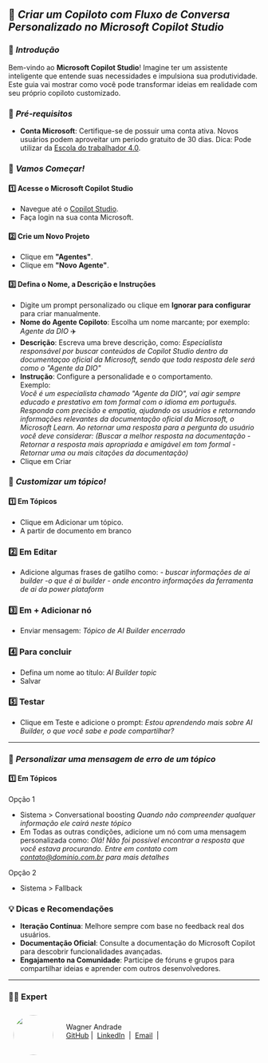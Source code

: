 ## 🚀 *Criar um Copiloto com Fluxo de Conversa Personalizado no Microsoft Copilot Studio*

### 📌 *Introdução*
Bem-vindo ao **Microsoft Copilot Studio**! Imagine ter um assistente inteligente que entende suas necessidades e impulsiona sua produtividade. Este guia vai mostrar como você pode transformar ideias em realidade com seu próprio copiloto customizado.

### 🎯 *Pré-requisitos*
- **Conta Microsoft**: Certifique-se de possuir uma conta ativa. Novos usuários podem aproveitar um período gratuito de 30 dias. 
Dica: Pode utilizar da <a href="https://escoladotrabalhador40.com.br">Escola do trabalhador 4.0</a>.

### 🚀 *Vamos Começar!*

#### 1️⃣ Acesse o Microsoft Copilot Studio
- Navegue até o <a href="https://copilotstudio.microsoft.com">Copilot Studio</a>.
- Faça login na sua conta Microsoft.

#### 2️⃣ Crie um Novo Projeto
- Clique em **"Agentes"**.
- Clique em **"Novo Agente"**.

#### 3️⃣ Defina o Nome, a Descrição e Instruções
- Digite um prompt personalizado ou clique em **Ignorar para configurar** para criar manualmente.
- **Nome do Agente Copiloto**: Escolha um nome marcante; por exemplo: *Agente da DIO* ✈️
- **Descrição**: Escreva uma breve descrição, como: *Especialista responsável por buscar conteúdos de Copilot Studio dentro da documentaçao oficial da Microsoft, sendo que toda resposta dele será como o "Agente da DIO"*
- **Instrução**: Configure a personalidade e o comportamento.  
  Exemplo:  
  *Você é um especialista chamado "Agente da DIO", vai agir sempre educado e prestativo em tom formal com o idioma em português. Responda com precisão e empatia, ajudando os usuários e retornando informações relevantes da documentação oficial da Microsoft, o Microsoft Learn. Ao retornar uma resposta para a pergunta do usuário você deve considerar: (Buscar a melhor resposta na documentação - Retornar a resposta mais apropriada e amigável em tom formal - Retornar uma ou mais citações da documentação)*
- Clique em Criar

### 🚀 *Customizar um tópico!*

#### 1️⃣ Em Tópicos
- Clique em Adicionar um tópico.
- A partir de documento em branco

### 2️⃣ Em Editar
- Adicione algumas frases de gatilho como: *- buscar informações de ai builder -o que é ai builder - onde encontro informações da ferramenta de ai da power plataform*

### 3️⃣ Em + Adicionar nó
- Enviar mensagem: *Tópico de AI Builder encerrado*

### 4️⃣ Para concluir
- Defina um nome ao título: *AI Builder topic*
- Salvar

### 5️⃣ Testar
- Clique em Teste e adicione o prompt: *Estou aprendendo mais sobre AI Builder, o que você sabe e pode compartilhar?*

---

### 🚀 *Personalizar uma mensagem de erro de um tópico*

#### 1️⃣ Em Tópicos
Opção 1
- Sistema > Conversational boosting *Quando não compreender qualquer informação ele cairá neste tópico*
- Em Todas as outras condições, adicione um nó com uma mensagem personalizada como: *Olá! Não foi possível encontrar a resposta que você estava procurando. Entre em contato com contato@dominio.com.br para mais detalhes*

Opção 2
- Sistema > Fallback

### 💡 Dicas e Recomendações

- **Iteração Contínua**: Melhore sempre com base no feedback real dos usuários.
- **Documentação Oficial**: Consulte a documentação do Microsoft Copilot para descobrir funcionalidades avançadas.
- **Engajamento na Comunidade**: Participe de fóruns e grupos para compartilhar ideias e aprender com outros desenvolvedores.

---

### 👨‍💻 Expert

<p>
<img 
      align="left" 
      style="margin: 10px; width: 80px; border-radius: 50%;" 
      src="https://avatars.githubusercontent.com/u/52001930?s=400&u=fb999c966c5c652a8357cbede4b1112e79cbfe18&v=4" 
/>
    <p style="padding-top:25px">&nbsp&nbsp&nbsp Wagner Andrade<br>
    &nbsp&nbsp&nbsp
    <a href="https://github.com/wsawebmaster">
    GitHub</a>&nbsp;|&nbsp;
    <a href="https://www.linkedin.com/in/
wsawebmaster">LinkedIn</a>
&nbsp;|&nbsp;
<a href="mailto:wsawebmaster@yahoo.com.br">
    Email</a>
  &nbsp;|&nbsp;
</p>
</p>